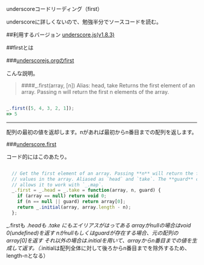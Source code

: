 underscoreコードリーディング（first）


underscoreに詳しくないので、勉強半分でソースコードを読む。


##利用するバージョン
[underscore.js(v1.8.3)](https://github.com/jashkenas/underscore/tree/1.8.3)


##firstとは


###[underscorejs.orgのfirst](http://underscorejs.org/#first)

こんな説明。
>####_.first(array, [n]) Alias: head, take 
Returns the first element of an array. Passing n will return the first n elements of the array.


```javascript

_.first([5, 4, 3, 2, 1]);
=> 5

```

------------- 

配列の最初の値を返却します。nがあれば最初からn番目までの配列を返します。


###[underscore.first](https://github.com/jashkenas/underscore/blob/1.8.3/underscore.js#L453)

コード的にはこのあたり。


```javascript

  // Get the first element of an array. Passing **n** will return the first N
  // values in the array. Aliased as `head` and `take`. The **guard** check
  // allows it to work with `_.map`.
  _.first = _.head = _.take = function(array, n, guard) {
    if (array == null) return void 0;
    if (n == null || guard) return array[0];
    return _.initial(array, array.length - n);
  };

```

_.firstも _.headも _.take にもエイリアスがはってある
arrayがnullの場合はvoid 0(undefined)を返す
nがnullもしくはguardが存在する場合、元の配列のarray[0]を返す
それ以外の場合は_.initialを用いて、arrayからn番目までの値を生成して返す。（_.initialは配列全体に対して後ろからn番目までを除外するため、length-nとなる）


